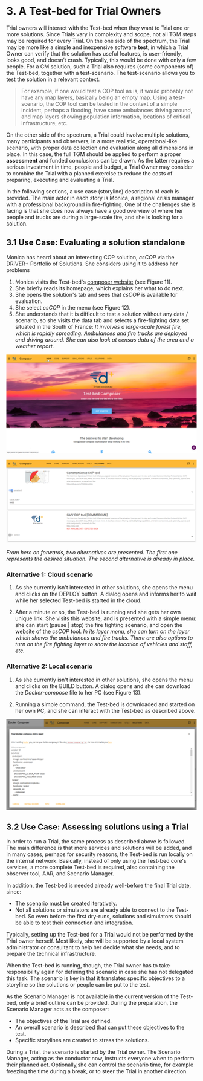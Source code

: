 # 3. A Test-bed for Trial Owners

Trial owners will interact with the Test-bed when they want to Trial one or more solutions. Since Trials vary in complexity and scope, not all TGM steps may be required for every Trial. On the one side of the spectrum, the Trial may be more like a simple and inexpensive software **test**, in which a Trial Owner can verify that the solution has useful features, is user-friendly, looks good, and doesn’t crash. Typically, this would be done with only a few people. For a CM solution, such a Trial also requires (some components of) the Test-bed, together with a test-scenario. The test-scenario allows you to test the solution in a relevant context.

> For example, if one would test a COP tool as is, it would probably not have any map layers, basically being an empty map. Using a test-scenario, the COP tool can be tested in the context of a simple incident, perhaps a flooding, have some ambulances driving around, and map layers showing population information, locations of critical infrastructure, etc.

On the other side of the spectrum, a Trial could involve multiple solutions, many participants and observers, in a more realistic, operational-like scenario, with proper data collection and evaluation along all dimensions in place. In this case, the full TGM should be applied to perform a proper **assessment** and funded conclusions can be drawn. As the latter requires a serious investment in time, people and budget, a Trial Owner may consider to combine the Trial with a planned exercise to reduce the costs of preparing, executing and evaluating a Trial.

In the following sections, a use case (storyline) description of each is provided. The main actor in each story is Monica, a regional crisis manager with a professional background in fire-fighting. One of the challenges she is facing is that she does now always have a good overview of where her people and trucks are during a large-scale fire, and she is looking for a solution.

## 3.1 Use Case: Evaluating a solution standalone

Monica has heard about an interesting COP solution, *csCOP* via the DRIVER+ Portfolio of Solutions. She considers using it to address her problems

1. Monica visits the Test-bed's [composer website](https://driver-eu.github.io/docker-composer) (see Figure 11).
2. She briefly reads its homepage, which explains her what to do next.
3. She opens the solution's tab and sees that *csCOP* is available for evaluation.
4. She select *csCOP* in the menu (see Figure 12).
5. She understands that it is difficult to test a solution without any data / scenario, so she visits the data tab and selects a fire-fighting data set situated in the South of France: *It involves a large-scale forest fire, which is rapidly spreading. Ambulances and fire trucks are deployed and driving around. She can also look at census data of the area and a weather report.*

![Test-bed composer's home page](img/test-bed-composer-home.png)

![Test-bed composer: Selecting a solution](img/test-bed-composer-solutions.png)

*From here on forwards, two alternatives are presented. The first one represents the desired situation. The second alternative is already in place.*

### Alternative 1: Cloud scenario

1. As she currently isn't interested in other solutions, she opens the menu and clicks on the DEPLOY button. A dialog opens and informs her to wait while her selected Test-bed is started in the cloud.

2. After a minute or so, the Test-bed is running and she gets her own unique link. She visits this website, and is presented with a simple menu: she can start (pause | stop) the fire fighting scenario, and open the website of the *csCOP* tool. *In its layer menu, she can turn on the layer which shows the ambulances and fire trucks. There are also options to turn on the fire fighting layer to show the location of vehicles and staff, etc.*

### Alternative 2: Local scenario

1. As she currently isn't interested in other solutions, she opens the menu and clicks on the BUILD button. A dialog opens and she can download the *Docker-compose* file to her PC (see Figure 13).

2. Running a simple command, the Test-bed is downloaded and started on her own PC, and she can interact with the Test-bed as described above.

![Test-bed composer: Downloading the docker-compose.yml file](img/test-bed-composer-download.png)

## 3.2 Use Case: Assessing solutions using a Trial

In order to run a Trial, the same process as described above is followed. The main difference is that more services and solutions will be added, and in many cases, perhaps for security reasons, the Test-bed is run locally on the internal network. Basically, instead of only using the Test-bed core's services, a more complete Test-bed is required, also containing the observer tool, AAR, and Scenario Manager.

In addition, the Test-bed is needed already well-before the final Trial date, since:
- The scenario must be created iteratively.
- Not all solutions or simulators are already able to connect to the Test-bed. So even before the first dry-runs, solutions and simulators should be able to test their connection and integration.

Typically, setting up the Test-bed for a Trial  would not be performed by the Trial owner herself. Most likely, she will be supported by a local system administrator or consultant to help her decide what she needs, and to prepare the technical infrastructure.

When the Test-bed is running, though, the Trial owner has to take responsibility again for defining the scenario in case she has not delegated this task. The scenario is key in that it translates specific objectives to a storyline so the solutions or people can be put to the test.

As the Scenario Manager is not available in the current version of the Test-bed, only a brief outline can be provided. During the preparation, the Scenario Manager acts as the composer:
- The objectives of the Trial are defined.
- An overall scenario is described that can put these objectives to the test.
- Specific storylines are created to stress the solutions.

During a Trial, the scenario is started by the Trial owner. The Scenario Manager, acting as the conductor now, instructs everyone when to perform their planned act. Optionally,she can control the scenario time, for example freezing the time during a break, or to steer the Trial in another direction.
